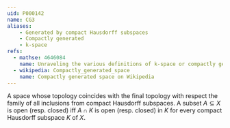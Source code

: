 ```yaml
---
uid: P000142
name: CG3
aliases:
    - Generated by compact Hausdorff subspaces
    - Compactly generated
    - k-space
refs:
  - mathse: 4646084
    name: Unraveling the various definitions of k-space or compactly generated space
  - wikipedia: Compactly_generated_space
    name: Compactly generated space on Wikipedia
---
```


A space whose topology coincides with the final topology with respect the family of all inclusions from compact Hausdorff subspaces.  A subset $A\subseteq X$ is open (resp. closed) iff $A\cap K$ is open (resp. closed) in $K$ for every compact Hausdorff subspace $K$ of $X$.
